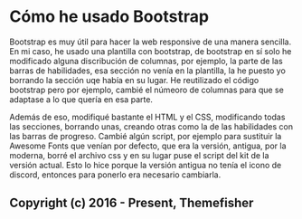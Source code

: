 # Cómo he usado Bootstrap

Bootstrap es muy útil para hacer la web responsive de una manera sencilla. En mi caso, he usado una plantilla con bootstrap, de bootstrap en sí solo he modificado alguna discribución de columnas, por ejemplo, la parte de las barras de habilidades, esa sección no venía en la plantilla, la he puesto yo borrando la sección uqe había en su lugar. He reutilizado el código bootstrap pero por ejemplo, cambié el númeoro de columnas para que se adaptase a lo que quería en esa parte.

Además de eso, modifiqué bastante el HTML y el CSS, modificando todas las secciones, borrando unas, creando otras como la de las habilidades con las barras de progreso. Cambié algún script, por ejemplo para sustituir la Awesome Fonts que venían por defecto, que era la versión, antigua, por la moderna, borré el archivo css y en su lugar puse el script del kit de la versión actual. Esto lo hice porque la versión antigua no tenía el icono de discord, entonces para ponerlo era necesario cambiarla.

## Copyright (c) 2016 - Present, Themefisher

